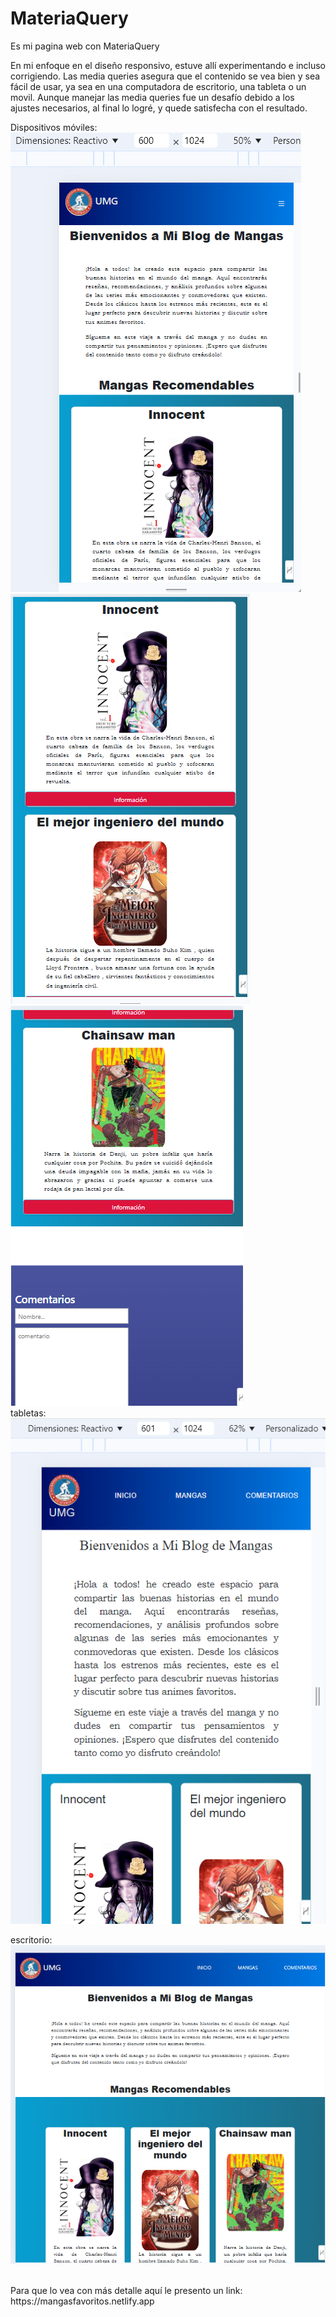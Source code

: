 # MateriaQuery
Es mi pagina web con MateriaQuery

En mi enfoque en el diseño responsivo, estuve allí experimentando e incluso corrigiendo. Las media queries asegura que el contenido se vea bien y sea fácil de usar, ya sea en una computadora de escritorio, una tableta o un movil. Aunque manejar las media queries fue un desafío debido a los ajustes necesarios, al final lo logré, y quede satisfecha con el resultado.

Dispositivos móviles:
<br>
<img class="ino" src="capturas/part1 600.png">
<br>
<img src="capturas/part2 600.png">
<img src="capturas/part3 600.png">
<br>
tabletas:
<br>
<img class="ino" src="capturas/tabletas.png">
<br>

escritorio:
<br>
<img class="ino" src="capturas/escritorio.png">

<br>
Para que lo vea con más detalle aquí le presento un link:
https://mangasfavoritos.netlify.app
